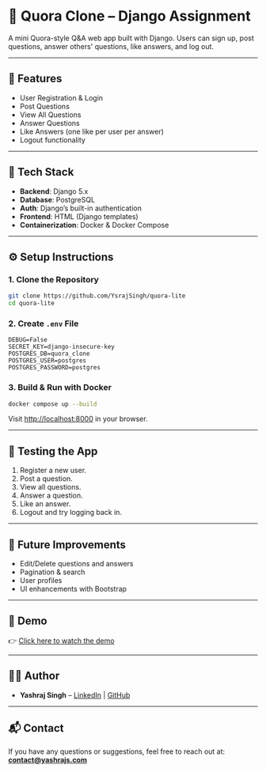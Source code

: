# 🧠 Quora Clone – Django Assignment

A mini Quora-style Q&A web app built with Django. Users can sign up, post questions, answer others' questions, like answers, and log out.

---

## 🚀 Features

- User Registration & Login
- Post Questions
- View All Questions
- Answer Questions
- Like Answers (one like per user per answer)
- Logout functionality

---

## 💠 Tech Stack

- **Backend**: Django 5.x
- **Database**: PostgreSQL
- **Auth**: Django’s built-in authentication
- **Frontend**: HTML (Django templates)
- **Containerization**: Docker & Docker Compose

---

## ⚙️ Setup Instructions

### 1. Clone the Repository

```bash
git clone https://github.com/YsrajSingh/quora-lite
cd quora-lite
```

### 2. Create `.env` File

```env
DEBUG=False
SECRET_KEY=django-insecure-key
POSTGRES_DB=quora_clone
POSTGRES_USER=postgres
POSTGRES_PASSWORD=postgres
```

### 3. Build & Run with Docker

```bash
docker compose up --build
```

Visit [http://localhost:8000](http://localhost:8000) in your browser.

---

## 🧪 Testing the App

1. Register a new user.
2. Post a question.
3. View all questions.
4. Answer a question.
5. Like an answer.
6. Logout and try logging back in.

---

## 📝 Future Improvements

- Edit/Delete questions and answers
- Pagination & search
- User profiles
- UI enhancements with Bootstrap

---

## 📸 Demo

👉 [Click here to watch the demo](demo/quora-lite.mp4)

---

## 👨‍💻 Author

- **Yashraj Singh** – [LinkedIn](http://linkedin.com/in/ysraz-singh/) | [GitHub](https://github.com/ysrajsingh)

---

## 📬 Contact

If you have any questions or suggestions, feel free to reach out at:  
**contact@yashrajs.com**
